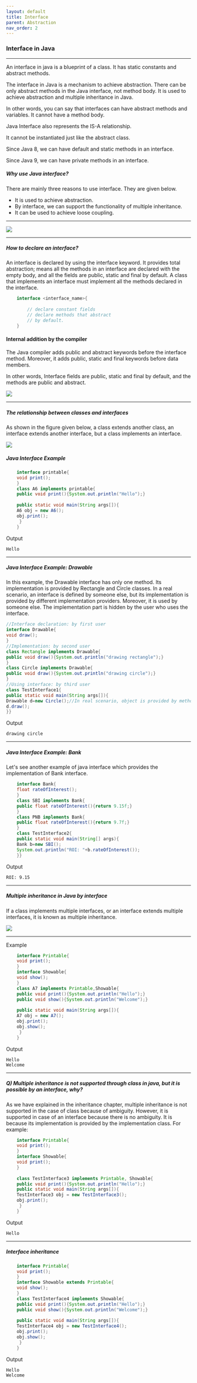 ```yaml
---
layout: default
title: Interface
parent: Abstraction
nav_order: 2
---
```

### Interface in Java

-----

An interface in java is a blueprint of a class. It has static constants and abstract methods.

The interface in Java is a mechanism to achieve abstraction. There can be only abstract methods in the Java interface, not method body. It is used to achieve abstraction and multiple inheritance in Java.

In other words, you can say that interfaces can have abstract methods and variables. It cannot have a method body.

Java Interface also represents the IS-A relationship.

It cannot be instantiated just like the abstract class.

Since Java 8, we can have default and static methods in an interface.

Since Java 9, we can have private methods in an interface.


##### Why use Java interface?

There are mainly three reasons to use interface. They are given below.

   - It is used to achieve abstraction.
   - By interface, we can support the functionality of multiple inheritance.
   - It can be used to achieve loose coupling.
   
----

![](https://static.javatpoint.com/interview/images/why-use-java-interface.jpg)

----

##### How to declare an interface?

An interface is declared by using the interface keyword. It provides total abstraction; means all the methods in an interface are declared with the empty body, and all the fields are public, static and final by default. A class that implements an interface must implement all the methods declared in the interface.

```java
    interface <interface_name>{  
          
        // declare constant fields  
        // declare methods that abstract   
        // by default.  
    }  
```


#### Internal addition by the compiler

The Java compiler adds public and abstract keywords before the interface method. Moreover, it adds public, static and final keywords before data members.

In other words, Interface fields are public, static and final by default, and the methods are public and abstract.

![](https://static.javatpoint.com/images/interface.png)

------

##### The relationship between classes and interfaces

As shown in the figure given below, a class extends another class, an interface extends another interface, but a class implements an interface.

![](https://static.javatpoint.com/images/core/interfacerelation.jpg)

##### Java Interface Example

```java
    interface printable{  
    void print();  
    }  
    class A6 implements printable{  
    public void print(){System.out.println("Hello");}  
      
    public static void main(String args[]){  
    A6 obj = new A6();  
    obj.print();  
     }  
    }  
```
Output
```
Hello
```

----

##### Java Interface Example: Drawable

In this example, the Drawable interface has only one method. Its implementation is provided by Rectangle and Circle classes. In a real scenario, an interface is defined by someone else, but its implementation is provided by different implementation providers. Moreover, it is used by someone else. The implementation part is hidden by the user who uses the interface.

```java
//Interface declaration: by first user  
interface Drawable{  
void draw();  
}  
//Implementation: by second user  
class Rectangle implements Drawable{  
public void draw(){System.out.println("drawing rectangle");}  
}  
class Circle implements Drawable{  
public void draw(){System.out.println("drawing circle");}  
}  
//Using interface: by third user  
class TestInterface1{  
public static void main(String args[]){  
Drawable d=new Circle();//In real scenario, object is provided by method e.g. getDrawable()  
d.draw();  
}} 
```
Output
```
drawing circle
```

----

##### Java Interface Example: Bank

Let's see another example of java interface which provides the implementation of Bank interface.

```java
    interface Bank{  
    float rateOfInterest();  
    }  
    class SBI implements Bank{  
    public float rateOfInterest(){return 9.15f;}  
    }  
    class PNB implements Bank{  
    public float rateOfInterest(){return 9.7f;}  
    }  
    class TestInterface2{  
    public static void main(String[] args){  
    Bank b=new SBI();  
    System.out.println("ROI: "+b.rateOfInterest());  
    }}  
```
Output
```
ROI: 9.15
```

----

##### Multiple inheritance in Java by interface

If a class implements multiple interfaces, or an interface extends multiple interfaces, it is known as multiple inheritance.

![](https://static.javatpoint.com/images/core/multipleinheritance.jpg)

-------

Example
```java
    interface Printable{  
    void print();  
    }  
    interface Showable{  
    void show();  
    }  
    class A7 implements Printable,Showable{  
    public void print(){System.out.println("Hello");}  
    public void show(){System.out.println("Welcome");}  
      
    public static void main(String args[]){  
    A7 obj = new A7();  
    obj.print();  
    obj.show();  
     }  
    }  
```
Output
```
Hello
Welcome
```

-----

##### Q) Multiple inheritance is not supported through class in java, but it is possible by an interface, why?

As we have explained in the inheritance chapter, multiple inheritance is not supported in the case of class because of ambiguity. However, it is supported in case of an interface because there is no ambiguity. It is because its implementation is provided by the implementation class. For example:

```java
    interface Printable{  
    void print();  
    }  
    interface Showable{  
    void print();  
    }  
      
    class TestInterface3 implements Printable, Showable{  
    public void print(){System.out.println("Hello");}  
    public static void main(String args[]){  
    TestInterface3 obj = new TestInterface3();  
    obj.print();  
     }  
    }  
```
Output
```
Hello
```

-----

##### Interface inheritance
```java
    interface Printable{  
    void print();  
    }  
    interface Showable extends Printable{  
    void show();  
    }  
    class TestInterface4 implements Showable{  
    public void print(){System.out.println("Hello");}  
    public void show(){System.out.println("Welcome");}  
      
    public static void main(String args[]){  
    TestInterface4 obj = new TestInterface4();  
    obj.print();  
    obj.show();  
     }  
    }  
```
Output
```
Hello
Welcome
```